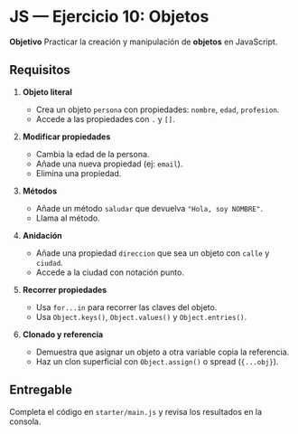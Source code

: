 # JS — Ejercicio 10: Objetos

**Objetivo**
Practicar la creación y manipulación de **objetos** en JavaScript.

## Requisitos

1. **Objeto literal**

   - Crea un objeto `persona` con propiedades: `nombre`, `edad`, `profesion`.
   - Accede a las propiedades con `.` y `[]`.

2. **Modificar propiedades**

   - Cambia la edad de la persona.
   - Añade una nueva propiedad (ej: `email`).
   - Elimina una propiedad.

3. **Métodos**

   - Añade un método `saludar` que devuelva `"Hola, soy NOMBRE"`.
   - Llama al método.

4. **Anidación**

   - Añade una propiedad `direccion` que sea un objeto con `calle` y `ciudad`.
   - Accede a la ciudad con notación punto.

5. **Recorrer propiedades**

   - Usa `for...in` para recorrer las claves del objeto.
   - Usa `Object.keys()`, `Object.values()` y `Object.entries()`.

6. **Clonado y referencia**
   - Demuestra que asignar un objeto a otra variable copia la referencia.
   - Haz un clon superficial con `Object.assign()` o spread (`{...obj}`).

## Entregable

Completa el código en `starter/main.js` y revisa los resultados en la consola.

